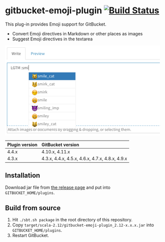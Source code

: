 # gitbucket-emoji-plugin [![Build Status](https://travis-ci.org/gitbucket/gitbucket-emoji-plugin.svg?branch=master)](https://travis-ci.org/gitbucket/gitbucket-emoji-plugin)

This plug-in provides Emoji support for GitBucket.

- Convert Emoji directives in Markdown or other places as images
- Suggest Emoji directives in the textarea

![Completion Emoji in textarea](emoji.png)

Plugin version | GitBucket version
:--------------|:--------------------
4.4.x          | 4.10.x, 4.11.x
4.3.x          | 4.3.x, 4.4.x, 4.5.x, 4.6.x, 4.7.x, 4.8.x, 4.9.x

## Installation

Download jar file from [the release page](https://github.com/gitbucket/gitbucket-emoji-plugin/releases) and put into `GITBUCKET_HOME/plugins`.

## Build from source

1. Hit `./sbt.sh package` in the root directory of this repository.
2. Copy `target/scala-2.12/gitbucket-emoji-plugin_2.12-x.x.x.jar` into `GITBUCKET_HOME/plugins`.
3. Restart GitBucket.
